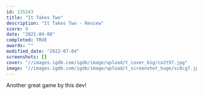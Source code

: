 ```yaml
---
id: 135243
title: "It Takes Two"
description: "It Takes Two - Review"
score: 9
date: "2021-04-08"
completed: TRUE
awards: ""
modified_date: "2022-07-04"
screenshots: []
cover: "//images.igdb.com/igdb/image/upload/t_cover_big/co2t97.jpg"
image: "//images.igdb.com/igdb/image/upload/t_screenshot_huge/sc8cg7.jpg"
---
```

Another great game by this dev!